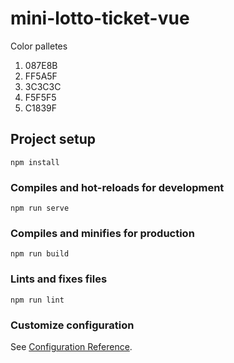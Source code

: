 # mini-lotto-ticket-vue

Color palletes
1. 087E8B
2. FF5A5F
3. 3C3C3C
4. F5F5F5
5. C1839F

## Project setup
```
npm install
```

### Compiles and hot-reloads for development
```
npm run serve
```

### Compiles and minifies for production
```
npm run build
```

### Lints and fixes files
```
npm run lint
```

### Customize configuration
See [Configuration Reference](https://cli.vuejs.org/config/).

